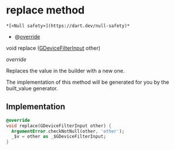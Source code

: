 


# replace method




    *[<Null safety>](https://dart.dev/null-safety)*



- @[override](https://api.flutter.dev/flutter/dart-core/override-constant.html)

void replace
([GDeviceFilterInput](../../third_party_yonomi_graphql_schema___generated___schema.docs.schema.gql/GDeviceFilterInput-class.md) other)

_override_



<p>Replaces the value in the builder with a new one.</p>
<p>The implementation of this method will be generated for you by the
built_value generator.</p>



## Implementation

```dart
@override
void replace(GDeviceFilterInput other) {
  ArgumentError.checkNotNull(other, 'other');
  _$v = other as _$GDeviceFilterInput;
}
```








